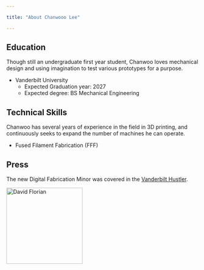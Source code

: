 ```yaml
---

title: "About Chanwooo Lee"

---
```


## Education


Though still an undergraduate first year student, Chanwoo loves mechanical design and using imagination to test various prototypes for a purpose. 

* Vanderbilt University
  * Expected Graduation year: 2027
  * Expected degree: BS Mechanical Engineering

## Technical Skills

Chanwoo has several years of experience in the field in 3D printing, and continuously seeks to expand the number of machines he can operate.

* Fused Filament Fabrication (FFF)

## Press 

The new Digital Fabrication Minor was covered in the [Vanderbilt Hustler](https://vanderbilthustler.com/2022/11/09/digital-fabrication-minor-introduced-for-2022-23-academic-year/).

<img src="/assets/img/David_Headshot_web2.jpg" alt="David Florian" style="width:200px;"/>
